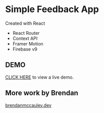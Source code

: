 # Simple Feedback App

Created with React

- React Router
- Context API
- Framer Motion
- Firebase v9

## DEMO

[CLICK HERE](https://distracted-bartik-5f3c8f.netlify.app/) to view a live demo.

## More work by Brendan

[brendanmccauley.dev](https://brendanmccauley.dev/)
